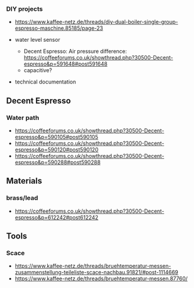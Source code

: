 ### DIY projects
* https://www.kaffee-netz.de/threads/diy-dual-boiler-single-group-espresso-maschine.85185/page-23

* water level sensor 
    - Decent Espresso: Air pressure difference: https://coffeeforums.co.uk/showthread.php?30500-Decent-espresso&p=591648#post591648
    - capacitive?

* technical documentation

## Decent Espresso

### Water path
* https://coffeeforums.co.uk/showthread.php?30500-Decent-espresso&p=590105#post590105
* https://coffeeforums.co.uk/showthread.php?30500-Decent-espresso&p=590120#post590120
* https://coffeeforums.co.uk/showthread.php?30500-Decent-espresso&p=590288#post590288


## Materials

### brass/lead
* https://coffeeforums.co.uk/showthread.php?30500-Decent-espresso&p=612242#post612242


## Tools

### Scace
* https://www.kaffee-netz.de/threads/bruehtemperatur-messen-zusammenstellung-teileliste-scace-nachbau.91821/#post-1114669
* https://www.kaffee-netz.de/threads/bruehtemperatur-messen.87760/
